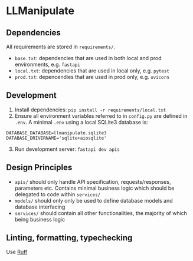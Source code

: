 # LLManipulate

## Dependencies

All requirements are stored in `requirements/`. 
- `base.txt`: dependencies that are used in both local and prod environments, e.g. `fastapi`
- `local.txt`: dependencies that are used in local only, e.g. `pytest`
- `prod.txt`: depencendies that are used in prod only, e.g. `uvicorn`

## Development

1. Install dependencies: `pip install -r requirements/local.txt`
2. Ensure all environment variables referred to in `config.py` are defined in `.env`. A minimal `.env` using a local SQLite3 database is:

```
DATABASE_DATABASE=llmanipulate.sqlite3
DATABASE_DRIVERNAME='sqlite+aiosqlite'
```

3. Run development server: `fastapi dev apis`

## Design Principles

- `apis/` should only handle API specification, requests/responses, parameters etc. Contains minimal business logic which should be delegated to code within `services/`
- `models/` should only only be used to define database models and database interfacing
- `services/` should contain all other functionalities, the majority of which being business logic

## Linting, formatting, typechecking

Use [Ruff](https://docs.astral.sh/ruff/)